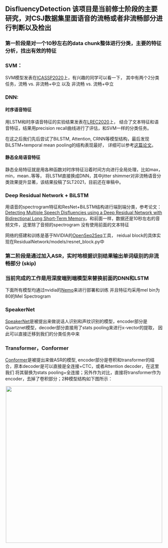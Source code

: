 ## DisfluencyDetection 该项目是当前修士阶段的主要研究，对CSJ数据集里面语音的流畅或者非流畅部分进行判断以及检出

### 第一阶段是对一个10秒左右的data chunk整体进行分类，主要的特征分析，找出有效的特征

### SVM：

SVM模型发表在[ICASSP2020](https://ieeexplore.ieee.org/document/9053452)上，有兴趣的同学可以看一下，
其中有两个2分类任务，流畅 vs. 非流畅+中立 以及 非流畅 vs. 流畅+中立

### DNN:

#### 时序语音特征

用LSTM和时序语音特征的实验结果发表在[LREC2020](https://www.aclweb.org/anthology/2020.lrec-1.791/)上，
结合了文本特征和语音特征，结果用precision recall曲线进行了评估，和SVM一样的分类任务。

在这之后我们先后尝试了BiLSTM, Attention, CRNN等模型结构，最后发现BiLSTM+temporal mean pooling的结构表现最好，
详细可以参考[这篇论文](https://ieeexplore.ieee.org/document/8272614)。

#### 静态全局语音特征

静态全局特征就是用各种函数对时序特征沿着时间方向进行全局处理，比如max，min，mean..等等，
将LSTM直接换成DNN，其中jitter shimmer对非流畅语音分类效果提升显著，该结果投稿了SLT2021，目前还在审稿中。

### Deep Residual Network + BiLSTM

用语音的spectrogram特征和ResNet+BiLSTM结构进行端到端分类，参考论文：
[Detecting Multiple Speech Disfluencies using a Deep Residual Network with Bidirectional Long Short-Term Memory](
https://arxiv.org/abs/1910.12590)。和前面一样，数据还是10秒左右的音频文件，这里除了音频的spectrogram
没有使用前面的文本特征

网络的搭建和训练是基于NVIDIA的[OpenSeq2Seq](https://github.com/NVIDIA/OpenSeq2Seq)工具，
reidual block的具体实现在ResidualNetwork/models/resnet_block.py中

### 第二阶段是通过加入ASR，实时地根据识别结果输出单词级别的非流畅部分 (skip)

### 当前完成的工作是用深度端到端模型来替换前面的DNN和LSTM

下面所有模型均通过nvidia的[Nemo](https://github.com/NVIDIA/NeMo)来进行部署和训练
并且特征均采用mel bin为80的Mel Spectrogram

### SpeakerNet

[SpeakerNet](https://arxiv.org/pdf/2010.12653.pdf)是被提出来做说话人识别和声纹识别的模型，encoder部分是Quartznet模型，decoder部分直接用了stats pooling来进行x-vector的提取，
因此可以直接迁移到我们的分类任务中来

### Transformer，Conformer

[Conformer](https://arxiv.org/pdf/2005.08100.pdf?ref=https://githubhelp.com)是被提出来做ASR的模型, encoder部分是卷积和transformer的结合，原本decoder是可以直接是全连接+CTC，或者Attention decoder，在这里我们
将其替换为stats pooling+全连接；另外作为对比，直接将transformer作为encoder，去掉了卷积部分；2种模型结构如下图所示：

<div align="center">
<img src="https://github.com/DengHuaijin/DisfluencyDetection/tree/master/figs/model.jpg" width="500">
</div>
